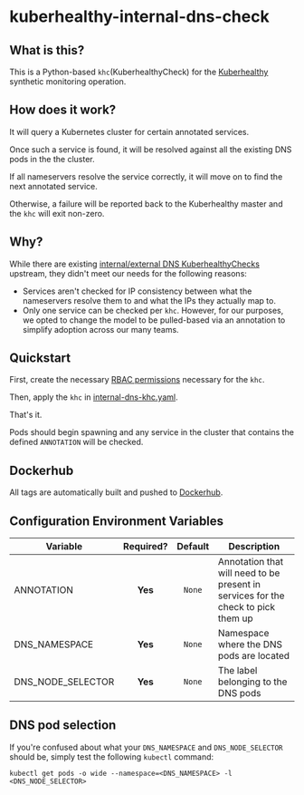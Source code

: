 # kuberhealthy-internal-dns-check

## What is this?

This is a Python-based `khc`(KuberhealthyCheck) for the [Kuberhealthy](https://github.com/Comcast/kuberhealthy) synthetic monitoring operation.

## How does it work?

It will query a Kubernetes cluster for certain annotated services.

Once such a service is found, it will be resolved against all the existing DNS pods in the the cluster.

If all nameservers resolve the service correctly, it will move on to find the next annotated service. 

Otherwise, a failure will be reported back to the Kuberhealthy master and the `khc` will exit non-zero.

## Why?

While there are existing [internal/external DNS KuberhealthyChecks](https://github.com/Comcast/kuberhealthy/blob/master/cmd/dns-resolution-check/README.md#dns-status-check) upstream, they didn't meet our needs for the
following reasons:

* Services aren't checked for IP consistency between what the nameservers resolve them to and what the IPs they actually map to. 
* Only one service can be checked per `khc`. However, for our purposes, we opted to change the model to be pulled-based via an annotation to simplify adoption across our many teams.

## Quickstart

First, create the necessary [RBAC permissions](rbac.yaml) necessary for the `khc`.

Then, apply the `khc` in [internal-dns-khc.yaml](examples/internal-dns-khc.yaml).

That's it.

Pods should begin spawning and any service in the cluster that contains the defined `ANNOTATION` will be checked.


## Dockerhub

All tags are automatically built and pushed to [Dockerhub](https://hub.docker.com/r/omegavveapon/kuberhealthy-internal-dns-check).

## Configuration Environment Variables

| Variable | Required? | Default | Description |
| --- |:---:|:---:| --- |
| ANNOTATION | <b>Yes</b> | `None` | Annotation that will need to be present in services for the check to pick them up |
| DNS_NAMESPACE | <b>Yes</b> | `None` | Namespace where the DNS pods are located |
| DNS_NODE_SELECTOR | <b>Yes</b> | `None` | The label belonging to the DNS pods |

## DNS pod selection

If you're confused about what your `DNS_NAMESPACE` and `DNS_NODE_SELECTOR` should be, simply test the following `kubectl` command:

```
kubectl get pods -o wide --namespace=<DNS_NAMESPACE> -l <DNS_NODE_SELECTOR>
```
